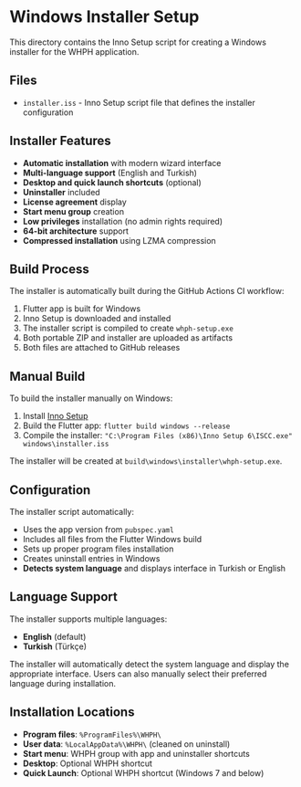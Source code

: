 # Windows Installer Setup

This directory contains the Inno Setup script for creating a Windows installer for the WHPH application.

## Files

- `installer.iss` - Inno Setup script file that defines the installer configuration

## Installer Features

- **Automatic installation** with modern wizard interface
- **Multi-language support** (English and Turkish)
- **Desktop and quick launch shortcuts** (optional)
- **Uninstaller** included
- **License agreement** display
- **Start menu group** creation
- **Low privileges** installation (no admin rights required)
- **64-bit architecture** support
- **Compressed installation** using LZMA compression

## Build Process

The installer is automatically built during the GitHub Actions CI workflow:

1. Flutter app is built for Windows
2. Inno Setup is downloaded and installed
3. The installer script is compiled to create `whph-setup.exe`
4. Both portable ZIP and installer are uploaded as artifacts
5. Both files are attached to GitHub releases

## Manual Build

To build the installer manually on Windows:

1. Install [Inno Setup](https://jrsoftware.org/isinfo.php)
2. Build the Flutter app: `flutter build windows --release`
3. Compile the installer: `"C:\Program Files (x86)\Inno Setup 6\ISCC.exe" windows\installer.iss`

The installer will be created at `build\windows\installer\whph-setup.exe`.

## Configuration

The installer script automatically:
- Uses the app version from `pubspec.yaml`
- Includes all files from the Flutter Windows build
- Sets up proper program files installation
- Creates uninstall entries in Windows
- **Detects system language** and displays interface in Turkish or English

## Language Support

The installer supports multiple languages:
- **English** (default)
- **Turkish** (Türkçe)

The installer will automatically detect the system language and display the appropriate interface. Users can also manually select their preferred language during installation.

## Installation Locations

- **Program files**: `%ProgramFiles%\WHPH\`
- **User data**: `%LocalAppData%\WHPH\` (cleaned on uninstall)
- **Start menu**: WHPH group with app and uninstaller shortcuts
- **Desktop**: Optional WHPH shortcut
- **Quick Launch**: Optional WHPH shortcut (Windows 7 and below)
